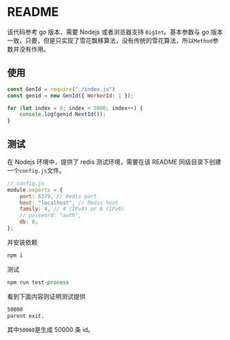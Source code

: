 <!--
 * @description: README 
 * @author: bubao
 * @date: 2021-04-28 09:52:24
 * @last author: bubao
 * @last edit time: 2021-04-28 10:12:52
-->

# README

该代码参考 go 版本，需要 Nodejs 或者浏览器支持 `BigInt`。基本参数与 go 版本一致，只要，但是只实现了雪花飘移算法，没有传统的雪花算法，所以`Method`参数并没有作用。

## 使用

```js
const GenId = require("./index.js")
const genid = new GenId({ WorkerId: 1 });

for (let index = 0; index < 5000; index++) {
    console.log(genid.NextId());
}
```

## 测试

在 Nodejs 环境中，提供了 redis 测试环境，需要在该 README 同级目录下创建一个`config.js`文件。

```js
// config.js
module.exports = {
    port: 6379, // Redis port
    host: "localhost", // Redis host
    family: 4, // 4 (IPv4) or 6 (IPv6)
    // password: "auth",
    db: 8,
};
```

并安装依赖

```js
npm i
```

测试

```js
npm run test-process
```

看到下面内容则证明测试提供

```sh
50000
parent exit.
```

其中`50000`是生成 50000 条 id。
